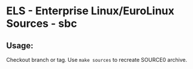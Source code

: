 # ELS - Enterprise Linux/EuroLinux Sources - sbc
 
## Usage:
  Checkout branch or tag. Use `make sources` to recreate  SOURCE0 archive.
